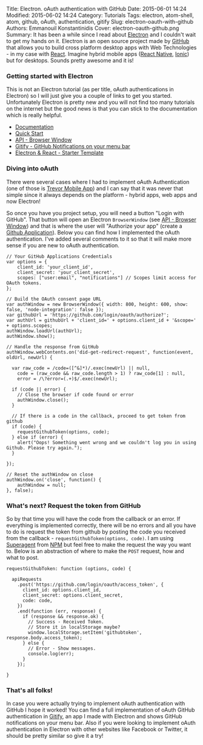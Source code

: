 Title: Electron. oAuth authentication with GitHub
Date: 2015-06-01 14:24
Modified: 2015-06-02 14:24
Category: Tutorials
Tags: electron, atom-shell, atom, github, oAuth, authentication, gitify
Slug: electron-oauth-with-github
Authors: Emmanouil Konstantinidis
Cover: electron-oauth-github.png
Summary: It has been a while since I read about [Electron](http://electron.atom.io/) and I couldn't wait to get my hands on it. Electron is an open source project made by [GitHub](http://www.github.com/) that allows you to build cross platform desktop apps with Web Technologies - in my case with [React](https://facebook.github.io/react/). Imagine hybrid mobile apps ([React Native](https://facebook.github.io/react-native/), [Ionic](http://www.ionicframework/)) but for desktops. Sounds pretty awesome and it is!


### Getting started with Electron
This is not an Electron tutorial (as per title, oAuth authentications in Electron) so I will just give you a couple of links to get you started. Unfortunately Electron is pretty new and you will not find too many tutorials on the internet but the good news is that you can stick to the documentation which is really helpful.

  - [Documentation](https://github.com/atom/electron/tree/master/docs#readme)
  - [Quick Start](https://github.com/atom/electron/blob/master/docs/tutorial/quick-start.md)
  - [API - Browser Window](https://github.com/atom/electron/blob/master/docs/api/browser-window.md)
  - [Gitify - GitHub Notifications on your menu bar](https://github.com/ekonstantinidis/gitify)
  - [Electron & React - Starter Template](https://github.com/DenisVuyka/electron-react)


### Diving into oAuth
There were several cases where I had to implement oAuth Authentication (one of those is [Trevor Mobile App](http://www.trevorapp.com/)) and I can say that it was never that simple since it always depends on the platform - hybrid apps, web apps and now Electron!

So once you have you project setup, you will need a button "Login with GitHub". That button will open an Electron `BrowserWindow` (see [API - Browser Window](https://github.com/atom/electron/blob/master/docs/api/browser-window.md)) and that is where the user will "Authorize your app" (create a [Github Application](https://github.com/settings/developers)). Below you can find how I implemented the oAuth authentication. I've added several comments to it so that it will make more sense if you are new to oAuth authentication.

    // Your GitHub Applications Credentials
    var options = {
        client_id: 'your_client_id',
        client_secret: 'your_client_secret',
        scopes: ["user:email", "notifications"] // Scopes limit access for OAuth tokens.
    };

    // Build the OAuth consent page URL
    var authWindow = new BrowserWindow({ width: 800, height: 600, show: false, 'node-integration': false });
    var githubUrl = 'https://github.com/login/oauth/authorize?';
    var authUrl = githubUrl + 'client_id=' + options.client_id + '&scope=' + options.scopes;
    authWindow.loadUrl(authUrl);
    authWindow.show();

    // Handle the response from GitHub
    authWindow.webContents.on('did-get-redirect-request', function(event, oldUrl, newUrl) {

      var raw_code = /code=([^&]*)/.exec(newUrl) || null,
        code = (raw_code && raw_code.length > 1) ? raw_code[1] : null,
        error = /\?error=(.+)$/.exec(newUrl);

      if (code || error) {
        // Close the browser if code found or error
        authWindow.close();
      }

      // If there is a code in the callback, proceed to get token from github
      if (code) {
        requestGithubToken(options, code);
      } else if (error) {
        alert("Oops! Something went wrong and we couldn't log you in using Github. Please try again.");
      }

    });

    // Reset the authWindow on close
    authWindow.on('close', function() {
        authWindow = null;
    }, false);


### What's next? Request the token from GitHub
So by that time you will have the code from the callback or an error. If everything is implemented correctly, there will be no errors and all you have to do is request the token from github by posting the code you received from the callback - `requestGithubToken(options, code)`. I am using [Superagent](https://www.npmjs.com/package/superagent) from [NPM](https://www.npmjs.com/) but feel free to make the request the way you want to. Below is an abstraction of where to make the `POST` request, how and what to post.

    requestGithubToken: function (options, code) {

      apiRequests
        .post('https://github.com/login/oauth/access_token', {
          client_id: options.client_id,
          client_secret: options.client_secret,
          code: code,
        })
        .end(function (err, response) {
          if (response && response.ok) {
            // Success - Received Token.
            // Store it in localStorage maybe?
            window.localStorage.setItem('githubtoken', response.body.access_token);
          } else {
            // Error - Show messages.
            console.log(err);
          }
        });

    }


### That's all folks!
In case you were actually trying to implement oAuth authentication with GitHub I hope it worked! You can find a full implementation of oAuth GitHub authentication in [Gitify](https://github.com/ekonstantinidis/gitify), an app I made with Electron and shows GitHub notifications on your menu bar. Also if you were looking to implement oAuth authentication in Electron with other websites like Facebook or Twitter, it should be pretty similar so give it a try!
